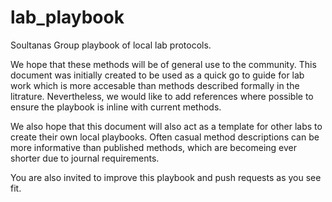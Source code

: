 # lab_playbook
Soultanas Group playbook of local lab protocols.

We hope that these methods will be of general use to the community. This document was initially created to be used as a quick go to guide for lab work which is more accesable than methods described formally in the litrature. Nevertheless, we would like to add references where possible to ensure the playbook is inline with current methods.

We also hope that this document will also act as a template for other labs to create their own local playbooks. Often casual method descriptions can be more informative than published methods, which are becomeing ever shorter due to journal requirements.

You are also invited to improve this playbook and push requests as you see fit.

